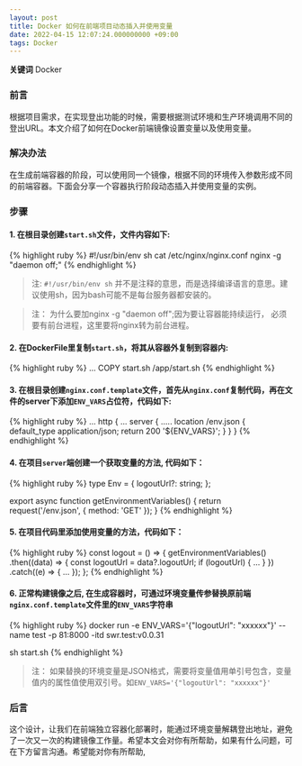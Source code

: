 ```yaml
---
layout: post
title: Docker 如何在前端项目动态插入并使用变量
date: 2022-04-15 12:07:24.000000000 +09:00
tags: Docker
---
```


**关键词** Docker

### 前言
根据项目需求，在实现登出功能的时候，需要根据测试环境和生产环境调用不同的登出URL。本文介绍了如何在Docker前端镜像设置变量以及使用变量。

### 解决办法
在生成前端容器的阶段，可以使用同一个镜像，根据不同的环境传入参数形成不同的前端容器。下面会分享一个容器执行阶段动态插入并使用变量的实例。

### 步骤 
#### 1. 在根目录创建`start.sh`文件，文件内容如下:
{% highlight ruby %}
#!/usr/bin/env sh
cat /etc/nginx/nginx.conf
nginx -g "daemon off;"
{% endhighlight %}
> 注: `#!/usr/bin/env sh` 并不是注释的意思，而是选择编译语言的意思。建议使用sh，因为bash可能不是每台服务器都安装的。

> 注： 为什么要加nginx -g "daemon off";因为要让容器能持续运行， 必须要有前台进程，这里要将nginx转为前台进程。

#### 2. 在DockerFile里复制`start.sh`，将其从容器外复制到容器内:
{% highlight ruby %}
...
COPY start.sh /app/start.sh
{% endhighlight %}

#### 3. 在根目录创建`nginx.conf.template`文件，首先从`nginx.conf`复制代码，再在文件的server下添加`ENV_VARS`占位符，代码如下:
{% highlight ruby %}
...
http {
    ...
    server {
        .....
        location /env.json {
            default_type application/json;
            return 200 '${ENV_VARS}';
        }
    }
}
{% endhighlight %}

#### 4. 在项目`server`端创建一个获取变量的方法, 代码如下：
{% highlight ruby %}
type Env = {
  logoutUrl?: string;
};

export async function getEnvironmentVariables() {
  return request<Env>('/env.json', { method: 'GET' });
}
{% endhighlight %}

#### 5. 在项目代码里添加使用变量的方法，代码如下：
{% highlight ruby %}
const logout = () => {
    getEnvironmentVariables()
      .then((data) => {
        const logoutUrl = data?.logoutUrl;
        if (logoutUrl) {
         ...
        }
      })
      .catch((e) => {
        ...
      });
  };
{% endhighlight %}

#### 6. 正常构建镜像之后, 在生成容器时，可通过环境变量传参替换原前端`nginx.conf.template`文件里的`ENV_VARS`字符串
{% highlight ruby %}
docker run -e ENV_VARS='{"logoutUrl": "xxxxxx"}' --name test -p 81:8000 -itd swr.test:v0.0.31

sh start.sh
{% endhighlight %}

> 注： 如果替换的环境变量是JSON格式，需要将变量值用单引号包含，变量值内的属性值使用双引号。如`ENV_VARS='{"logoutUrl": "xxxxxx"}'`

### 后言
这个设计，让我们在前端独立容器化部署时，能通过环境变量解耦登出地址，避免了一次又一次的构建镜像工作量。希望本文会对你有所帮助，如果有什么问题，可在下方留言沟通。希望能对你有所帮助,